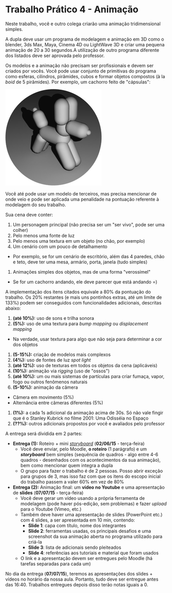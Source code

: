 # Trabalho Prático 4 - Animação

Neste trabalho, você e outro colega criarão uma animação tridimensional
simples.

A dupla deve usar um programa de modelagem e animação em 3D como o blender, 3ds
Max, Maya, Cinema 4D ou LightWave 3D e criar uma pequena animação de 20 a 30
segundos.A utilização de outro programa diferente dos listados deve ser
aprovada pelo professor.

Os modelos e a animação não precisam ser profissionais e devem ser criados por 
vocês. Você pode usar conjunto de primitivas do programa como esferas, cilindros, 
pirâmides, cubos e formar objetos compostos (à la _boid_ de 5 pirâmides). 
Por exemplo, um cachorro feito de "cápsulas":

![](images/balloon-dog.jpg)

Você até pode usar um modelo de terceiros, mas precisa mencionar de onde veio e pode 
ser aplicada uma penalidade na pontuação referente à modelagem do seu trabalho.

Sua cena deve conter:

1. Um personagem principal (não precisa ser um "ser vivo", pode ser uma colher)
1. Pelo menos uma fonte de luz
1. Pelo menos uma textura em um objeto (no chão, por exemplo)
1. Um cenário com um pouco de detalhamento
  - Por exemplo, se for um cenário de escritório, além das 4 paredes, chão e
    teto, deve ter uma mesa, armário, porta, janela (tudo simples)
1. Animações simples dos objetos, mas de uma forma "verossímel"
  - Se for um cachorro andando, ele deve parecer que está andando =)

A implementação dos itens citados equivale a 80% da pontuação do trabalho. Os
20% restantes (e mais uns pontinhos extras, até um limite de 133%) podem ser conseguidos com
funcionalidades adicionais, descritas abaixo:

1. **(até 10%):** uso de sons e trilha sonora
1. **(5%):** uso de uma textura para _bump mapping_ ou _displacement mapping_
  - Na verdade, usar textura para algo que não seja para determinar a cor dos objetos
1. **(5-15%):** criação de modelos mais complexos
1. **(4%):** uso de fontes de luz _spot light_
1. **(até 12%):** uso de texturas em todos os objetos da cena (aplicáveis)
1. **(10%):** animação via _rigging_ (uso de "ossos")
1. **(até 10%):** um ou mais sistemas de partículas para criar fumaça, vapor, fogo
   ou outros fenômenos naturais
1. **(5-10%):** animação da câmera
  - Câmera em movimento (5%)
  - Alternância entre câmeras diferentes (5%)
1. **(1%):** a cada 1s adicional da animação acima de 30s. Só não vale
   fingir que é o Stanley Kubrick no filme 2001: Uma Odisséia no Espaço
1. **(??%):** outros adicionais propostos por você e avaliados pelo
  professor

A entrega será dividida em 2 partes:

- **Entrega (1):** Roteiro + mini [_storyboard_](http://pt.wikipedia.org/wiki/Storyboard) (**02/06/15** - terça-feira)
  - Você deve enviar, pelo Moodle, **o roteiro** (1 parágrafo) e um **_storyboard_** bem simples (sequência de quadros -
    algo entre 4-6 quadros - desenhados com os acontecimentos da sua animação), bem como mencionar quem integra
    a dupla
  - O grupo para fazer o trabalho é de 2 pessoas. Posso abrir exceção para grupos de 3,
    mas isso faz com que os itens do escopo inicial do trabalho passem a valer 60% em vez de 80%
- **Entrega (2):** Animação final: um **vídeo no Youtube** e uma apresentação de **slides** (**07/07/15** - terça-feira)
  - Você deve gerar um vídeo usando a própria ferramenta de modelagem (pode haver pós-edição, sem problemas) e
    fazer _upload_ para o Youtube (Vimeo, etc.)
  - Também deve haver uma apresentação de slides (PowerPoint etc.) com 4 slides, a ser apresentada em 10 min, contendo:
    - **Slide 1**: capa com título, nome dos integrantes
    - **Slide 2**: ferramentas usadas, os principais desafios e uma screenshot da sua animação
       aberta no programa utilizado para criá-la
    - **Slide 3**: lista de adicionais sendo pleiteados
    - **Slide 4**: referências aos tutoriais e material que foram usados
  - O link e a apresentação devem ser entregues pelo Moodle (há tarefas separadas para cada um)

No dia da entrega (**07/07/15**), teremos as apresentações dos slides + vídeos 
no horário da nossa aula. Portanto, tudo deve ser entregue antes das 16:40. Trabalhos entregues depois 
disso terão notas iguais a 0.
  
  